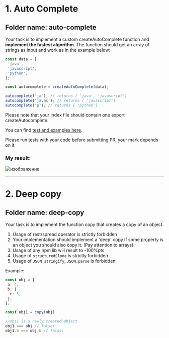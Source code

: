 # 1. Auto Complete

## Folder name: auto-complete

Your task is to implement a custom createAutoComplete function and **implement the fastest algorithm**. 
The function should get an array of strings as input and work as in the example below:

```js
const data = [
 'java',
 'javascript',
 'python',
];

const autocomplete = createAutoComplete(data);

autocomplete('ja'); // returns [ 'java', 'javascript']
autocomplete('javas'); // returns [ 'javascript']
autocomplete('p'); // returns [ 'python']
```

Please note that your index file should contain one export createAutocomplete.

You can find [test and examples here](https://github.com/Shastel/autocomplete-tests).

Please run tests with your code before submitting PR, your mark depends on it.

### My result:

![изображение](https://user-images.githubusercontent.com/79773329/159160741-0744c5be-67d0-4e42-879c-70dcf30129cc.png)

---

# 2. Deep copy

## Folder name: deep-copy

Your task is to implement the function copy that creates a copy of an object.

1. Usage of rest/spread operator is strictly forbidden
2. Your implementation should implement a 'deep' copy if some property is an object you should also copy it. (Pay attention to arrays)
3. Usage of any npm lib will result to -100%pts
4. Usage of `structuredClone` is strictly forbidden
5. Usage of `JSON.stringify`, `JSON.parse` is forbidden

Example:

```js
const obj = {
 a: 4,
 b: { 
  c: 5,
 },
};

const obj1 = copy(obj)

//obj1 is a newly created object
obj1 === obj // false;
obj1.b === obj.b // false;
```
